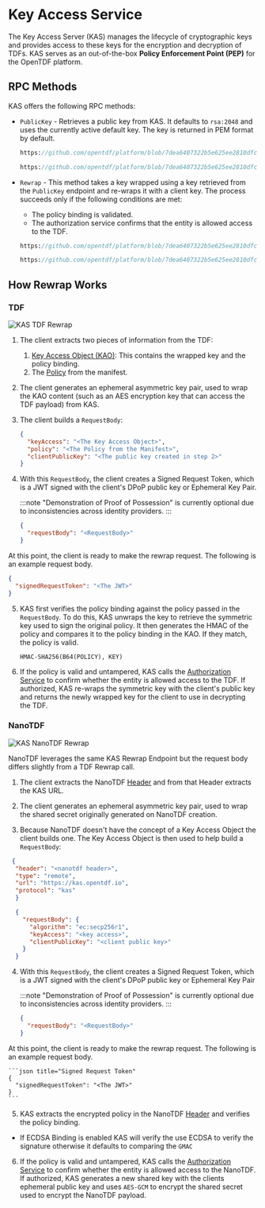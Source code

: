 # Key Access Service

The Key Access Server (KAS) manages the lifecycle of cryptographic keys and provides access to these keys for the encryption and decryption of TDFs. KAS serves as an out-of-the-box **Policy Enforcement Point (PEP)** for the OpenTDF platform.

## RPC Methods

KAS offers the following RPC methods:

- `PublicKey` - Retrieves a public key from KAS. It defaults to `rsa:2048` and uses the currently active default key. The key is returned in PEM format by default.

  ```protobuf reference
  https://github.com/opentdf/platform/blob/7dea6407322b5e625ee2810dfcf407c010d9996f/service/kas/kas.proto#L69-L75
  ```

  ```protobuf reference
  https://github.com/opentdf/platform/blob/7dea6407322b5e625ee2810dfcf407c010d9996f/service/kas/kas.proto#L34-L43
  ```

- `Rewrap` - This method takes a key wrapped using a key retrieved from the `PublicKey` endpoint and re-wraps it with a client key. The process succeeds only if the following conditions are met:
  - The policy binding is validated.
  - The authorization service confirms that the entity is allowed access to the TDF.

  ```protobuf reference
  https://github.com/opentdf/platform/blob/7dea6407322b5e625ee2810dfcf407c010d9996f/service/kas/kas.proto#L86-L95
  ```

  ```protobuf reference
  https://github.com/opentdf/platform/blob/7dea6407322b5e625ee2810dfcf407c010d9996f/service/kas/kas.proto#L45-L56
  ```

## How Rewrap Works

### TDF

<img src="/img/kas_tdf_flow.svg" alt="KAS TDF Rewrap"/>

1. The client extracts two pieces of information from the TDF:
   1. [Key Access Object (KAO)](/spec/tdf/kao): This contains the wrapped key and the policy binding.
   2. The [Policy](/spec/tdf/policy) from the manifest.

2. The client generates an ephemeral asymmetric key pair, used to wrap the KAO content (such as an AES encryption key that can access the TDF payload) from KAS.

3. The client builds a `RequestBody`:

    ```json
    {
      "keyAccess": "<The Key Access Object>",
      "policy": "<The Policy from the Manifest>",
      "clientPublicKey": "<The public key created in step 2>"
    }
    ```

4. With this `RequestBody`, the client creates a Signed Request Token, which is a JWT signed with the client's DPoP public key or Ephemeral Key Pair.

    :::note
    "Demonstration of Proof of Possession" is currently optional due to inconsistencies across identity providers.
    :::

    ```json title="Body of JWT"
    {
      "requestBody": "<RequestBody>"
    }
    ```

At this point, the client is ready to make the rewrap request. The following is an example request body. 

```json title="Signed Request Token"
{
  "signedRequestToken": "<The JWT>"
}
```

5. KAS first verifies the policy binding against the policy passed in the `RequestBody`. To do this, KAS unwraps the key to retrieve the symmetric key used to sign the original policy. It then generates the HMAC of the policy and compares it to the policy binding in the KAO. If they match, the policy is valid.

    ```text
    HMAC-SHA256(B64(POLICY), KEY)
    ```

6. If the policy is valid and untampered, KAS calls the [Authorization Service](./authorization) to confirm whether the entity is allowed access to the TDF. If authorized, KAS re-wraps the symmetric key with the client's public key and returns the newly wrapped key for the client to use in decrypting the TDF.

### NanoTDF

<img src="/img/kas_nano_flow.svg" alt="KAS NanoTDF Rewrap"/>

NanoTDF leverages the same KAS Rewrap Endpoint but the request body differs slightly from a TDF Rewrap call. 

1. The client extracts the NanoTDF [Header](/spec/nanotdf/manifest#331-header) and from that Header extracts the KAS URL.

2. The client generates an ephemeral asymmetric key pair, used to wrap the shared secret originally generated on NanoTDF creation.

3. Because NanoTDF doesn't have the concept of a Key Access Object the client builds one. The Key Access Object is then used to help build a `RequestBody`: 

  ```json title="Key Access"
   {
    "header": "<nanotdf header>",
    "type": "remote",
    "url": "https://kas.opentdf.io",
    "protocol": "kas"
    }
  ```

  ```json title="Request Body"
    {
      "requestBody": {
        "algorithm": "ec:secp256r1",
        "keyAccess": "<key access>",
        "clientPublicKey": "<client public key>"
      }
    }
  ```

4. With this `RequestBody`, the client creates a Signed Request Token, which is a JWT signed with the client's DPoP public key or Ephemeral Key Pair

    :::note
    "Demonstration of Proof of Possession" is currently optional due to inconsistencies across identity providers.
    :::

    ```json title="Body of JWT"
    {
      "requestBody": "<RequestBody>"
    }
    ```

  At this point, the client is ready to make the rewrap request. The following is an example request body. 

    ```json title="Signed Request Token"
    {
      "signedRequestToken": "<The JWT>"
    }
    ```

5. KAS extracts the encrypted policy in the NanoTDF [Header](/spec/nanotdf/manifest#331-header) and verifies the policy binding. 
  - If ECDSA Binding is enabled KAS will verify the use ECDSA to verify the signature otherwise it defaults to comparing the `GMAC`

6. If the policy is valid and untampered, KAS calls the [Authorization Service](./authorization) to confirm whether the entity is allowed access to the NanoTDF. If authorized, KAS generates a new shared key with the clients ephemeral public key and uses `AES-GCM` to encrypt the shared secret used to encrypt the NanoTDF payload.

